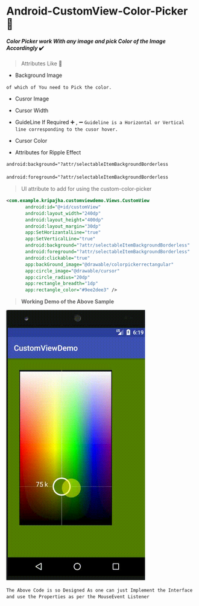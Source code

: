 # Android-CustomView-Color-Picker :checkered_flag:
  

#### *Color Picker work With any image and pick Color of the Image Accordingly* :heavy_check_mark:

> Attributes Like :star2:
* Background Image 

`of which of You need to Pick the color.`
* Cusror Image
* Cursor Width
* GuideLine If Required :heavy_plus_sign: , :heavy_minus_sign:
`Guideline is a Horizontal or Vertical line corresponding to the cusor hover.`

* Cursor Color
* Attributes for Ripple Effect 

```xml
android:background="?attr/selectableItemBackgroundBorderless

android:foreground="?attr/selectableItemBackgroundBorderless
```



>UI attribute to add for using the custom-color-picker

```xml
<com.example.kripajha.customviewdemo.Views.CustomView
       android:id="@+id/customView"
       android:layout_width="240dp"
       android:layout_height="400dp"
       android:layout_margin="30dp"
       app:SetHorizantalLine="true"
       app:SetVerticalLine="true"
       android:background="?attr/selectableItemBackgroundBorderless"
       android:foreground="?attr/selectableItemBackgroundBorderless"
       android:clickable="true"
       app:backGround_image="@drawable/colorpickerrectangular"
       app:circle_image="@drawable/cursor"
       app:circle_radius="20dp"
       app:rectangle_breadth="1dp"
       app:rectangle_color="#9ee2dee3" />
```

> **Working Demo of the Above Sample**

<img src="./demo.gif">

`The Above Code is so Designed As one can just Implement the Interface and use the Properties as per the MouseEvent Listener`


